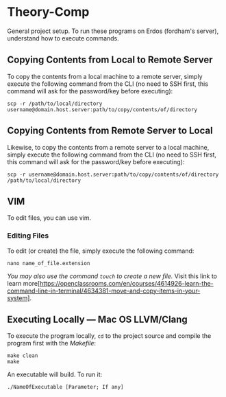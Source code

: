 # Theory-Comp



General project setup. To run these programs on Erdos (fordham's server), understand how to execute commands.
## Copying Contents from Local to Remote Server
To copy the contents from a local machine to a remote server, simply execute the following command from the CLI (no need to SSH first, this command will ask for the password/key before executing):
```
scp -r /path/to/local/directory username@domain.host.server:path/to/copy/contents/of/directory
```

## Copying Contents from Remote Server to Local
Likewise, to copy the contents from a remote server to a local machine, simply execute the following command from the CLI (no need to SSH first, this command will ask for the password/key before executing):
```
scp -r username@domain.host.server:path/to/copy/contents/of/directory /path/to/local/directory 
```

## VIM
To edit files, you can use vim. 
### Editing Files
To edit (or create) the file, simply execute the following command:
```
nano name_of_file.extension
```
_You may also use the command ```touch``` to create a new file._
Visit this link to learn more[https://openclassrooms.com/en/courses/4614926-learn-the-command-line-in-terminal/4634381-move-and-copy-items-in-your-system].


## Executing Locally — Mac OS LLVM/Clang
To execute the program locally, ```cd``` to the project source and compile the program first with the _Makefile_:
```
make clean
make
```
An executable will build. To run it:
```
./NameOfExecutable [Parameter; If any]
```
